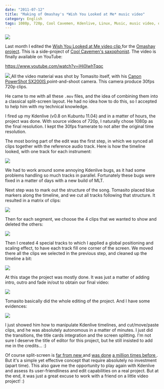```yaml
---
date: "2011-07-12"
title: "Making of Omashay's *Wish You Looked at Me* music video"
category: English
tags: 1080p, 720p, Cool Cavemen, Kdenlive, Linux, Music, music video, omashay, Video, youtube
---
```


![]({attach}omashay-wish-you-looked-at-me-preview.png)

Last month I edited the [Wish You Looked at Me video clip
](https://omashay.com/wish-you-looked-at-me-video-clip/) for the [Omashay
project](https://omashay.com). This is a side-project of [Cool Cavemen's
saxophonist](https://coolcavemen.com/biography/tomasito/). The video is finally
available on YouTube:

https://www.youtube.com/watch?v=iHi0lwhTqqc

[![](https://ws.assoc-amazon.com/widgets/q?_encoding=UTF8&Format=_SL110_&ASIN=B001SER45Q&MarketPlace=US&ID=AsinImage&WS=1&tag=kevideld-20&ServiceVersion=20070822)
](https://amzn.com/B001SER45Q/?tag=kevideld-20) All the video material was shot
by Tomasito itself, with his [Canon PowerShot SX200IS
](https://amzn.com/B001SER45Q/?tag=kevideld-20) point-and-shoot camera. This
camera produce 30fps 720p clips.

He came to me with all these `.mov` files, and the idea of combining them into
a classical split-screen layout. He had no idea how to do this, so I accepted
to help him with my technical knowledge.

I fired up my Kdenlive (v0.8 on Kubuntu 11.04) and in a matter of hours, the
project was done. With source videos of 720p, I naturally chose 1080p as the
final resolution. I kept the 30fps framerate to not alter the original time
resolution.

The most boring part of the edit was the first step, in which we synced all
clips together with the reference audio track. Here is how the timeline looked,
with one track for each instrument:

![]({attach}wish-you-looked-at-me-kdenlive-timeline-01.png)

We had to work around some annoying Kdenlive bugs, as it had some problems
handling so much tracks in parallel. Fortunately these bugs were fixed in a
matter of days with a new build of MLT.

Next step was to mark out the structure of the song. Tomasito placed blue
markers along the timeline, and we cut all tracks following that structure. It
resulted in a matrix of clips:

![]({attach}wish-you-looked-at-me-kdenlive-timeline-02.png)

Then for each segment, we choose the 4 clips that we wanted to show and deleted
the others:

![]({attach}wish-you-looked-at-me-kdenlive-timeline-04.png)

Then I created 4 special tracks to which I applied a global positioning and
scaling effect, to have each track fill one corner of the screen. We moved
there all the clips we selected in the previous step, and cleaned up the
timeline a bit:

![]({attach}wish-you-looked-at-me-kdenlive-timeline-05.png)

At this stage the project was mostly done. It was just a matter of adding
intro, outro and fade in/out to obtain our final video:

![]({attach}wish-you-looked-at-me-kdenlive-timeline-06.png)

Tomasito basically did the whole editing of the project. And I have some
evidences:

![]({attach}tomasito-editing-session.jpg)

I just showed him how to manipulate Kdenlive timelines, and cut/move/paste
clips, and he was absolutely autonomous in a matter of minutes. I just did the
transitions, the title cards integration and the screen splitting. I'm not sure
I deserve the title of editor for this project, but he still insisted to add me
in the credits... :)

Of course split-screen is [far from new
](https://monsterkidclassichorrorforum.yuku.com/reply/304973/Oldest-Split-Screen-effect#reply-304973)
and [was done](https://www.youtube.com/watch?v=vsMIuuV05uc) [a million times
before
](https://en.wikipedia.org/wiki/Split_screen_(video_production)#Notable_uses_of_split-screen).
But it's a simple yet effective concept that require absolutely no investment
(apart time). This also gave me the opportunity to play again with Kdenlive and
assess its user-friendliness and edit capabilities on a real project. But at
the end, it was just a great excuse to work with a friend on a little video
project! :)
